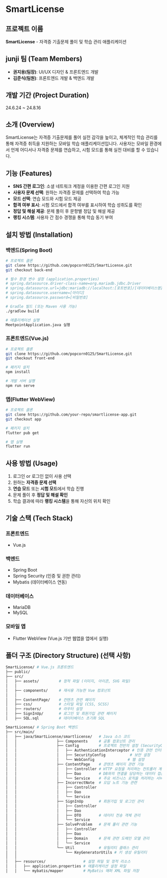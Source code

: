 # SmartLicense

## 프로젝트 이름

**SmartLicense** - 자격증 기출문제 풀이 및 학습 관리 애플리케이션

## junji 팀 (Team Members)
- **권지용(팀장)**: UI/UX 디자인 & 프론트엔드 개발
- **김준식(팀원)**: 프론트엔드 개발 & 백엔드 개발

## 개발 기간 (Project Duration)
24.6.24 ~ 24.8.16

## 소개 (Overview)

SmartLicense는 자격증 기출문제를 풀어 실전 감각을 높이고, 체계적인 학습 관리를 통해 자격증 취득을 지원하는 모바일 학습 애플리케이션입니다. 사용자는 모바일 환경에서 언제 어디서나 자격증 문제를 연습하고, 시험 모드를 통해 실전 대비를 할 수 있습니다.

## 기능 (Features)

- **SNS 간편 로그인**: 소셜 네트워크 계정을 이용한 간편 로그인 지원
- **사용자 문제 선택**: 원하는 자격증 문제를 선택하여 학습 가능
- **모드 선택**: 연습 모드와 시험 모드 제공
- **합격 여부 표시**: 시험 모드에서 합격 여부를 표시하여 학습 성취도를 확인
- **정답 및 해설 제공**: 문제 풀이 후 문항별 정답 및 해설 제공
- **랭킹 시스템**: 사용자 간 점수 경쟁을 통해 학습 동기 부여

## 설치 방법 (Installation)

### 백엔드(Spring Boot)
```bash
# 프로젝트 클론
git clone https://github.com/popcorn0125/SmartLicense.git
git checkout back-end

# 필수 환경 변수 설정 (application.properties)
# spring.datasource.driver-class-name=org.mariadb.jdbc.Driver
# spring.datasource.url=jdbc:mariadb://localhost:[포트번호]/[데이터베이스명]
# spring.datasource.username=[아이디]
# spring.datasource.password=[비밀번호]

# Gradle 빌드 (또는 Maven 사용 가능)
./gradlew build

# 애플리케이션 실행
MeetpointApplication.java 실행
```

### 프론트엔드(Vue.js)
```bash
# 프로젝트 클론
git clone https://github.com/popcorn0125/SmartLicense.git
git checkout front-end

# 패키지 설치
npm install

# 개발 서버 실행
npm run serve
```

### 앱(Flutter WebView)
```bash
# 프로젝트 클론
git clone https://github.com/your-repo/smartlicense-app.git
git checkout app

# 패키지 설치
flutter pub get

# 앱 실행
flutter run
```

## 사용 방법 (Usage)

1. 로그인 or 로그인 없이 사용 선택
2. 원하는 **자격증 문제 선택**
3. **연습 모드** 또는 **시험 모드**에서 학습 진행
4. 문제 풀이 후 **정답 및 해설 확인**
5. 학습 결과에 따라 **랭킹 시스템**을 통해 자신의 위치 확인

## 기술 스택 (Tech Stack)

### 프론트엔드
- Vue.js

### 백엔드
- Spring Boot
- Spring Security (인증 및 권한 관리)
- Mybatis (데이터베이스 연동)

### 데이터베이스
- MariaDB
- MySQL

### 모바일 앱
- Flutter WebView (Vue.js 기반 웹앱을 앱에서 실행)

## 폴더 구조 (Directory Structure) (선택 사항)

```bash
SmartLicense/ # Vue.js 프론트엔드
├── public/               
├── src/
│   ├── assets/         # 정적 파일 (이미지, 아이콘, SVG 파일)
│   │
│   ├── components/     # 재사용 가능한 Vue 컴포넌트
│   │
│   ├── ContentPage/    # 컨텐츠 관련 페이지
│   ├── css/            # 스타일 파일 (CSS, SCSS)
│   ├── routers/        # 라우터 설정
│   ├── SignInUp/       # 로그인 및 회원가입 관련 페이지
│   ├── SQL.sql         # 데이터베이스 초기화 SQL
```

```bash
SmartLicense/ # Spring Boot 백엔드
├── src/main/
│   ├── java/SmartLicense/smartlicense/   # Java 소스 코드
│   │                  ├── Components     # 공통 컴포넌트 관리
│   │                  ├── Config         # 프로젝트 전반의 설정 (SecurityConfig, WebConfig 등)
│   │                  │   ├── AuthenticationInterceptor # 인증 관련 인터셉터
│   │                  │   ├── SecurityConfig           # 보안 설정
│   │                  │   └── WebConfig               # 웹 설정
│   │                  ├── ContentPage    # 콘텐츠 페이지 관련 기능
│   │                  │   ├── Controller # HTTP 요청을 처리하는 컨트롤러 계층
│   │                  │   ├── Dao        # DB와의 연결을 담당하는 데이터 접근 계층
│   │                  │   └── Service    # 주요 비즈니스 로직을 처리하는 서비스 계층
│   │                  ├── IncorrectNote  # 오답 노트 기능 관련
│   │                  │   ├── Controller 
│   │                  │   ├── Dao        
│   │                  │   └── Service    
│   │                  ├── SignInUp       # 회원가입 및 로그인 관리
│   │                  │   ├── Controller 
│   │                  │   ├── Dao        
│   │                  │   ├── DTO        # 데이터 전송 객체 관리
│   │                  │   └── Service    
│   │                  ├── SolveProblem   # 문제 풀이 관련 기능
│   │                  │   ├── Controller 
│   │                  │   ├── Dao        
│   │                  │   ├── Domain     # 문제 관련 도메인 모델 관리
│   │                  │   └── Service    
│   │                  └── Util           # 유틸리티 클래스 관리
│   │                      └── KeyGeneratorUtils # 키 생성 유틸리티
│   │
│   ├── resources/                 # 설정 파일 및 정적 리소스
│   │   ├── application.properties # 애플리케이션 설정 파일
│   │   └── mybatis/mapper         # MyBatis 매퍼 XML 파일 저장
```

